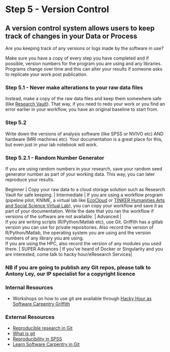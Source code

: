 # Step 5 - Version Control
## A version control system allows users to keep track of changes in your Data or Process

Are you keeping track of any versions or logs made by the software in use?

Make sure you have a copy of every step you have completed and if possible, version numbers for the program you are using and any libraries. Programs change over time and this can alter your results if someone asks to replicate your work post publication.

### Step 5.1 - Never make alterations to your raw data files

Instead, make a copy of the raw data files and keep them somewhere safe (like [Research Vault](https://research-storage.griffith.edu.au/)). That way, if you need to redo your work or you find an error earlier in your workflow, you have an original baseline to start from.

### Step 5.2

Write down the versions of analysis software (like SPSS or NVIVO etc) AND hardware (MRI machines etc). Your documentation is a great place for this, but even just in your lab notebook will work.

### Step 5.2.1 - Random Number Generator

If you are using random numbers in your research, save your random seed generator number as part of your working data. This way, you can later reproduce your results.

Beginner | Copy your raw data to a cloud storage solution such as Research Vault for safe keeping. |
Intermediate | If you are using a workflow program (pipeline pilot, KNIME, a virtual lab like [EcoCloud](https://ecocloud.org.au/) or [TINKER Humanities,Arts and Social Science Virtual Lab](https://tinker.edu.au/)), you can copy your workflow and save it as part of your documentation. Write the date that you ran the workflow if versions of the software are not available. |
Advanced | <br/> If you are writing scripts (R/Python/Matlab etc), use Git. Griffith has a gitlab version you can use for private repositories. Also record the version of R/Python/Matlab, the operating system you are using and the version numbers of any library you are using.<br/>
If you are using the HPC, also record the version of any modules you used there. |
SUPER Advances | If you’ve heard of Docker or Singularity and you are interested, come talk to hacky hour/eResearch Services|

### NB if you are going to publish any Git repos, please talk to Antony Ley, our IP specialist for a copyright licence


### Internal Resources
* Workshops on how to use git are available through [Hacky Hour as Software Carpentry Griffith](https://hackyhourgriffith.wordpress.com/events/soft-carp/)

### External Resources
* [Reproducible research in Git ](https://nbis-reproducible-research.readthedocs.io/en/latest/git/)
* [What is git](https://opensource.com/resources/what-is-git)
* [Reproducibility in SPSS](https://andrewpwheeler.wordpress.com/2012/03/20/making-a-reproducible-example-in-spss/)
* [Learn Software Carpentry in Git](http://swcarpentry.github.io/git-novice)
